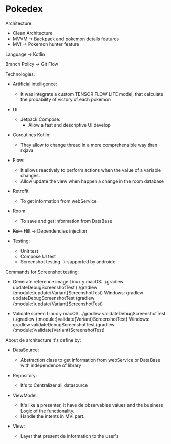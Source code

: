# Pokedex

Architecture:
- Clean Architecture
- MVVM -> Backpack and pokemon details features
- MVI -> Pokemon hunter feature

Language -> Kotlin

Branch Policy -> Git Flow

Technologies:

- Artificial intelligence:
  - It was integrate a custom TENSOR FLOW LITE model, that calculate the probability of victory of each pokemon

- UI
  - Jetpack Compose:
    - Allow a fast and descriptive UI develop

- Coroutines Kotlin:
    - They allow to change thread in a more comprehensible way than rxjava

- Flow:
    - It allows reactively to perform actions when the value of a variable changes.
    - Allow update the view when happen a change in the room database

- Retrofit
  - To get information from webService

- Room
  - To save and get information from DataBase

- ~~Koin~~ Hilt -> Dependencies injection

- Testing:
  - Unit test
  - Compose UI test
  - Screenshot testing -> supported by androidx

Commands for Screenshot testing:

- Generate reference image
        Linux y macOS: ./gradlew updateDebugScreenshotTest (./gradlew {:module:}update{Variant}ScreenshotTest)
        Windows: gradlew updateDebugScreenshotTest (gradlew {:module:}update{Variant}ScreenshotTest)

- Validate screen
        Linux y macOS: ./gradlew validateDebugScreenshotTest (./gradlew {:module:}validate{Variant}ScreenshotTest)
        Windows: gradlew validateDebugScreenshotTest (gradlew {:module:}validate{Variant}ScreenshotTest)


About de architecture it's define by:
 - DataSource:
    - Abstraction class to get information from webService or DataBase with independence of library
    
 - Repository:
    - It's to Centralizer all datasource
    
 - ViewModel:
    - It's like a presenter, it have de observables values and the business Logic of the functionality.
    - Handle the intents in MVI part.
   
 - View:
    - Layer that present de information to the user's

 
